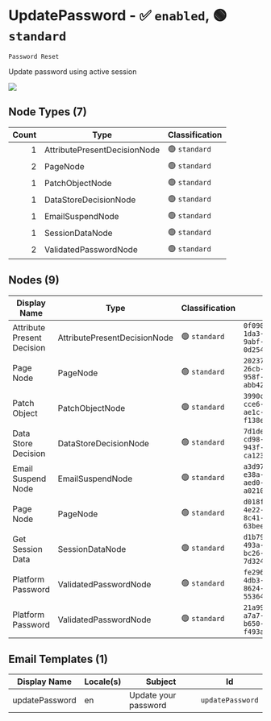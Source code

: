 # UpdatePassword - :white_check_mark: `enabled`, :green_circle: `standard`
`Password Reset`

Update password using active session

[![](./UpdatePassword.png)]()

## Node Types (7)
| Count | Type | Classification |
| -----:| ---- | -------------- |
| 1 | AttributePresentDecisionNode | :green_circle: `standard` |
| 2 | PageNode | :green_circle: `standard` |
| 1 | PatchObjectNode | :green_circle: `standard` |
| 1 | DataStoreDecisionNode | :green_circle: `standard` |
| 1 | EmailSuspendNode | :green_circle: `standard` |
| 1 | SessionDataNode | :green_circle: `standard` |
| 2 | ValidatedPasswordNode | :green_circle: `standard` |
## Nodes (9)
| Display Name | Type | Classification | Id |
| ------------ | ---- | -------------- | ---|
| Attribute Present Decision | AttributePresentDecisionNode | :green_circle: `standard` | `0f0904e6-1da3-4cdb-9abf-0d2545016fab` |
| Page Node | PageNode | :green_circle: `standard` | `20237b34-26cb-4a0b-958f-abb422290d42` |
| Patch Object | PatchObjectNode | :green_circle: `standard` | `3990ce1f-cce6-435b-ae1c-f138e89411c1` |
| Data Store Decision | DataStoreDecisionNode | :green_circle: `standard` | `7d1deabe-cd98-49c8-943f-ca12305775f3` |
| Email Suspend Node | EmailSuspendNode | :green_circle: `standard` | `a3d97b53-e38a-4b24-aed0-a021050eb744` |
| Page Node | PageNode | :green_circle: `standard` | `d018fcd1-4e22-4160-8c41-63bee51c9cb3` |
| Get Session Data | SessionDataNode | :green_circle: `standard` | `d1b79744-493a-44fe-bc26-7d324a8caa4e` |
| Platform Password | ValidatedPasswordNode | :green_circle: `standard` | `fe2962fc-4db3-4066-8624-553649afc438` |
| Platform Password | ValidatedPasswordNode | :green_circle: `standard` | `21a99653-a7a7-47ee-b650-f493a84bba09` |
## Email Templates (1)
| Display Name | Locale(s) | Subject | Id |
| ------------ | --------- | ------- | ---|
| updatePassword | en | Update your password | `updatePassword` |
